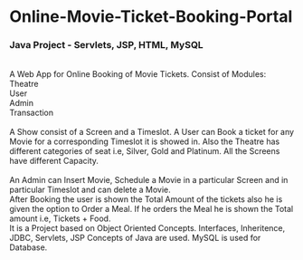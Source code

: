 # Online-Movie-Ticket-Booking-Portal
### Java Project - Servlets, JSP, HTML, MySQL
<br />
A Web App for Online Booking of Movie Tickets. Consist of Modules: <br />
Theatre <br />
User <br />
Admin <br />
Transaction <br />
<br />
A Show consist of a Screen and a Timeslot. A User can Book a ticket for any Movie for a corresponding Timeslot it is showed in. Also the Theatre has different categories of seat i.e, Silver, Gold and Platinum. All the Screens have different Capacity.<br />
<br />
An Admin can Insert Movie, Schedule a Movie in a particular Screen and in particular Timeslot and can delete a Movie.
<br/>
After Booking the user is shown the Total Amount of the tickets also he is given the option to Order a Meal. If he orders the Meal he is shown the Total amount i.e, Tickets + Food.
<br />
It is a Project based on Object Oriented Concepts. Interfaces, Inheritence, JDBC, Servlets, JSP Concepts of Java are used. MySQL is used for Database.
